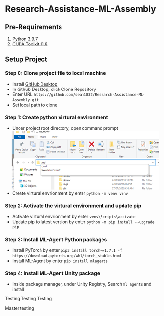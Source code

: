 # Research-Assistance-ML-Assembly


## Pre-Requirements

1. [Python 3.9.7](https://www.python.org/downloads/release/python-379/)
1. [CUDA Toolkit 11.8](https://developer.nvidia.com/cuda-downloads)
## Setup Project
### Step 0: Clone project file to local machine
- Install [GitHub Desktop](https://desktop.github.com/)
- In Github Desktop, click Clone Repository
- Enter URL `https://github.com/sean1832/Research-Assistance-ML-Assembly.git`
- Set local path to clone

### Step 1: Create python virtural environment
- Under project root directory, open command prompt
![Screenshot](Documentation/Images/01-CreatePythonVenv.png)
- Create virtural envrionment by enter `python -m venv venv`

### Step 2: Activate the virtural environment and update pip
- Activate virtural envrionment by enter `venv\Scripts\activate`
- Update pip to latest version by enter `python -m pip install --upgrade pip`

### Step 3: Install ML-Agent Python packages
- Install PyTorch by enter `pip3 install torch~=1.7.1 -f https://download.pytorch.org/whl/torch_stable.html`
- Install ML-Agent by enter `pip install mlagents`

### Step 4: Install ML-Agent Unity package
- Inside package manager, under Unity Registry, Search `ml agents` and install



Testing Testing Testing

Master testing

